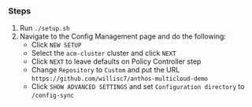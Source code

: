 ### Steps
1. Run `./setup.sh`
1. Navigate to the Config Management page and do the following:
    * Click `NEW SETUP`
    * Select the `acm-cluster` cluster and click `NEXT`
    * Click `NEXT` to leave defaults on Policy Controller step
    * Change `Repository` to `Custom` and put the URL `https://github.com/willisc7/anthos-multicloud-demo`
    * Click `SHOW ADVANCED SETTINGS` and set `Configuration directory` to `/config-sync`